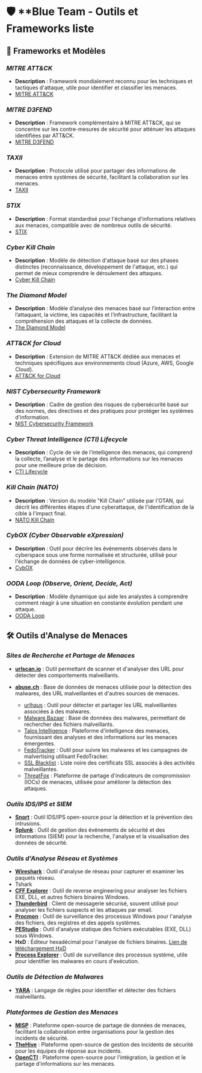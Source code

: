 # 🛡️ **Blue Team - Outils et Frameworks liste

## 🧰 Frameworks et Modèles

### *MITRE ATT&CK*
- **Description** : Framework mondialement reconnu pour les techniques et tactiques d'attaque, utile pour identifier et classifier les menaces.
- [MITRE ATT&CK](https://attack.mitre.org/)
### *MITRE D3FEND*
- **Description** : Framework complémentaire à MITRE ATT&CK, qui se concentre sur les contre-mesures de sécurité pour atténuer les attaques identifiées par ATT&CK.
- [MITRE D3FEND](https://d3fend.mitre.org/)
### *TAXII*
- **Description** : Protocole utilisé pour partager des informations de menaces entre systèmes de sécurité, facilitant la collaboration sur les menaces.
- [TAXII](https://oasis-open.github.io/cti-documentation/taxii2/)
### *STIX*
- **Description** : Format standardisé pour l'échange d'informations relatives aux menaces, compatible avec de nombreux outils de sécurité.
- [STIX](https://oasis-open.github.io/cti-documentation/stix/)
### *Cyber Kill Chain*
- **Description** : Modèle de détection d'attaque basé sur des phases distinctes (reconnaissance, développement de l'attaque, etc.) qui permet de mieux comprendre le déroulement des attaques.
- [Cyber Kill Chain](obsidian://open?vault=TryHackMe-Obsidian-main&file=SOC%20cours%2F0%20Cyber%20Defence%20Frameworks%2F2%20Cyber%20Kill%20Chain%2F0%20Intro%20%26%20Kill%20Chain)
### *The Diamond Model*
- **Description** : Modèle d’analyse des menaces basé sur l’interaction entre l’attaquant, la victime, les capacités et l’infrastructure, facilitant la compréhension des attaques et la collecte de données.
- [The Diamond Model](obsidian://open?vault=TryHackMe-Obsidian-main&file=SOC%20cours%2F0%20Cyber%20Defence%20Frameworks%2F4%20Diamond%20Model%2F0%20The%20Diamond%20Model)
### *ATT&CK for Cloud*
- **Description** : Extension de MITRE ATT&CK dédiée aux menaces et techniques spécifiques aux environnements cloud (Azure, AWS, Google Cloud).
- [ATT&CK for Cloud](https://attack.mitre.org/matrices/cloud/)
### *NIST Cybersecurity Framework*
- **Description** : Cadre de gestion des risques de cybersécurité basé sur des normes, des directives et des pratiques pour protéger les systèmes d'information.
- [NIST Cybersecurity Framework](https://www.nist.gov/cyberframework)
### *Cyber Threat Intelligence (CTI) Lifecycle*
- **Description** : Cycle de vie de l’intelligence des menaces, qui comprend la collecte, l’analyse et le partage des informations sur les menaces pour une meilleure prise de décision.
- [CTI Lifecycle](https://www.sans.org/cyber-security-summit/archives/file/33227/)
### *Kill Chain (NATO)*
- **Description** : Version du modèle "Kill Chain" utilisée par l'OTAN, qui décrit les différentes étapes d'une cyberattaque, de l'identification de la cible à l'impact final.
- [NATO Kill Chain](https://www.nato.int/cps/en/natolive/topics_cyber_defence.htm)
### *CybOX (Cyber Observable eXpression)*
- **Description** : Outil pour décrire les événements observés dans le cyberspace sous une forme normalisée et structurée, utilisé pour l'échange de données de cyber-intelligence.
- [CybOX](https://oasis-open.github.io/cti-documentation/cybox/)
### *OODA Loop (Observe, Orient, Decide, Act)*
- **Description** : Modèle dynamique qui aide les analystes à comprendre comment réagir à une situation en constante évolution pendant une attaque.
- [OODA Loop](https://www.mindtools.com/pages/article/ooda-loop.htm)

## 🛠️ Outils d'Analyse de Menaces

### *Sites de Recherche et Partage de Menaces*

- **[urlscan.io](https://urlscan.io/)** : Outil permettant de scanner et d'analyser des URL pour détecter des comportements malveillants.
  
- **[abuse.ch](https://abuse.ch/)** : Base de données de menaces utilisée pour la détection des malwares, des URL malveillantes et d'autres sources de menaces.
  - [urlhaus](https://urlhaus.abuse.ch/) : Outil pour détecter et partager les URL malveillantes associées à des malwares.
  - [Malware Bazaar](https://bazaar.abuse.ch/) : Base de données des malwares, permettant de rechercher des fichiers malveillants.
  - [Talos Intelligence](https://www.talosintelligence.com/) : Plateforme d'intelligence des menaces, fournissant des analyses et des informations sur les menaces émergentes.
  - [FedoTracker](https://fedotracker.abuse.ch/) : Outil pour suivre les malwares et les campagnes de malvertising utilisant FedoTracker.
  - [SSL Blacklist](https://sslbl.abuse.ch/) : Liste noire des certificats SSL associés à des activités malveillantes.
  - [ThreatFox](https://threatfox.abuse.ch/) : Plateforme de partage d'indicateurs de compromission (IOCs) de menaces, utilisée pour améliorer la détection des attaques.

### *Outils IDS/IPS et SIEM*

- **[Snort](obsidian://open?vault=TryHackMe-Obsidian-main&file=Cybersecurity%20manual%2F1.%20Blue%20team%2FSnort)** : Outil IDS/IPS open-source pour la détection et la prévention des intrusions.
- **[Splunk](obsidian://open?vault=TryHackMe-Obsidian-main&file=Cybersecurity%20manual%2F1.%20Blue%20team%2FSplunk)** : Outil de gestion des événements de sécurité et des informations (SIEM) pour la recherche, l'analyse et la visualisation des données de sécurité.

### *Outils d'Analyse Réseau et Systèmes*

- **[Wireshark](https://www.wireshark.org/)** : Outil d'analyse de réseau pour capturer et examiner les paquets réseau.
- Tshark
- **[CFF Explorer](https://ntcore.com/?page_id=388)** : Outil de reverse engineering pour analyser les fichiers EXE, DLL, et autres fichiers binaires Windows.
- **[Thunderbird](https://www.mozilla.org/en-US/thunderbird/)** : Client de messagerie sécurisé, souvent utilisé pour analyser les fichiers suspects et les attaques par email.
- **[Procmon](https://docs.microsoft.com/en-us/sysinternals/downloads/procmon)** : Outil de surveillance des processus Windows pour l'analyse des fichiers, des registres et des appels systèmes.
- **[PEStudio](https://www.winitor.com/)** : Outil d'analyse statique des fichiers exécutables (EXE, DLL) sous Windows.
- **HxD** : Éditeur hexadécimal pour l'analyse de fichiers binaires. [Lien de téléchargement HxD](https://mh-nexus.de/en/hxd/)
- **[Process Explorer](https://docs.microsoft.com/en-us/sysinternals/downloads/process-explorer)** : Outil de surveillance des processus système, utile pour identifier les malwares en cours d'exécution.

### *Outils de Détection de Malwares*

- **[YARA](https://virustotal.github.io/yara/)** : Langage de règles pour identifier et détecter des fichiers malveillants.

### *Plateformes de Gestion des Menaces*

- **[MISP](https://www.misp-project.org/)** : Plateforme open-source de partage de données de menaces, facilitant la collaboration entre organisations pour la gestion des incidents de sécurité.
- **[TheHive](https://thehive-project.org/)** : Plateforme open-source de gestion des incidents de sécurité pour les équipes de réponse aux incidents.
- **[OpenCTI](https://www.opencti.io/)** : Plateforme open-source pour l'intégration, la gestion et le partage d'informations sur les menaces.
